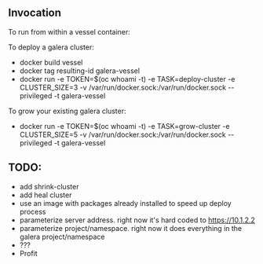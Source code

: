 ## Invocation

To run from within a vessel container:

To deploy a galera cluster:

* docker build vessel
* docker tag resulting-id galera-vessel
* docker run -e TOKEN=$(oc whoami -t) -e TASK=deploy-cluster -e CLUSTER_SIZE=3 -v /var/run/docker.sock:/var/run/docker.sock --privileged -t galera-vessel

To grow your existing galera cluster:
* docker run -e TOKEN=$(oc whoami -t) -e TASK=grow-cluster -e CLUSTER_SIZE=5 -v /var/run/docker.sock:/var/run/docker.sock --privileged -t galera-vessel

## TODO:
* add shrink-cluster
* add heal cluster
* use an image with packages already installed to speed up deploy process
* parameterize server address. right now it's hard coded to https://10.1.2.2
* parameterize project/namespace. right now it does everything in the galera project/namespace
* ???
* Profit

